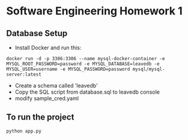 # Software Engineering Homework 1

## Database Setup
- Install Docker and run this:
```
docker run -d -p 3306:3306 --name mysql-docker-container -e MYSQL_ROOT_PASSWORD=password -e MYSQL_DATABASE=leavedb -e MYSQL_USER=username -e MYSQL_PASSWORD=password mysql/mysql-server:latest
```

- Create a schema called 'leavedb'
- Copy the SQL script from database.sql to leavedb console
- modify sample_cred.yaml


## To run the project
```
python app.py
```
